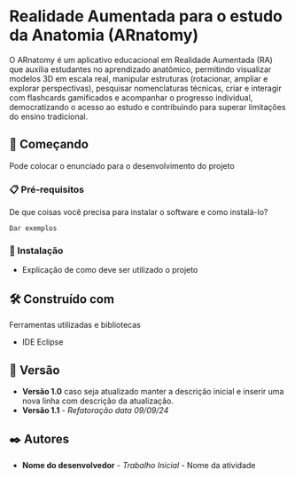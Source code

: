 # Realidade Aumentada para o estudo da Anatomia (ARnatomy)

O ARnatomy é um aplicativo educacional em Realidade Aumentada (RA) que auxilia estudantes no aprendizado anatômico, permitindo visualizar modelos 3D em escala real, manipular estruturas (rotacionar, ampliar e explorar perspectivas), pesquisar nomenclaturas técnicas, criar e interagir com flashcards gamificados e acompanhar o progresso individual, democratizando o acesso ao estudo e contribuindo para superar limitações do ensino tradicional.

## 🚀 Começando

Pode colocar o enunciado para o desenvolvimento do projeto

### 📋 Pré-requisitos

De que coisas você precisa para instalar o software e como instalá-lo?

```
Dar exemplos
```

### 🔧 Instalação

* Explicação de como deve ser utilizado o projeto

## 🛠️ Construído com

Ferramentas utilizadas e bibliotecas

* IDE Eclipse

## 📌 Versão

* **Versão 1.0** caso seja atualizado manter a descrição inicial e inserir uma nova linha com descrição da atualização.
* **Versão 1.1** - *Refatoração* *data 09/09/24*

## ✒️ Autores

* **Nome do desenvolvedor** - *Trabalho Inicial* - Nome da atividade


